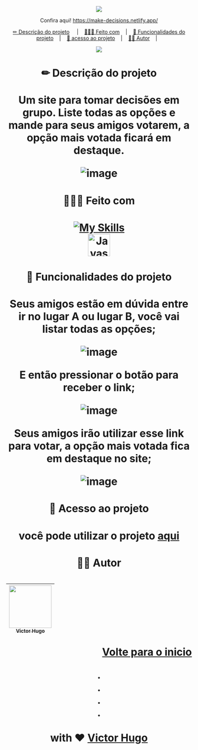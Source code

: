<div id="readme-top" align="center">
  <a href="https://make-decisions.netlify.app/" target="_blank">
  <img src="https://github-production-user-asset-6210df.s3.amazonaws.com/103784814/240048926-c493f81d-caa3-4731-8a91-191321704a9d.png"/>
</a>
  
  Confira aqui! https://make-decisions.netlify.app/
  
  <p align="center">
<a href="#descricao-do-projeto">✏ Descrição do projeto</a>
&nbsp;&nbsp;&nbsp;&nbsp;|&nbsp;&nbsp;&nbsp;
<a href="#feito-com">👷🏻‍♂️ Feito com</a>&nbsp;&nbsp;&nbsp;&nbsp;|&nbsp;&nbsp;&nbsp;
 <a href="#funcionalidades-do-projeto">🔨 Funcionalidades do projeto</a>&nbsp;&nbsp;&nbsp;&nbsp;|&nbsp;&nbsp;&nbsp;
    <a href="#acesso-ao-projeto">📂 acesso ao projeto</a>&nbsp;&nbsp;&nbsp;&nbsp;|&nbsp;&nbsp;&nbsp;
    <a href="#autor">👦🏻 Autor</a>&nbsp;&nbsp;&nbsp;&nbsp;|&nbsp;&nbsp;&nbsp;
</p>

<div align="center">
<img src="http://img.shields.io/static/v1?label=STATUS&message=Concluido&color=GREEN&style=for-the-badge"/>
</div>
  
<h1 id="descricao-do-projeto"> ✏ Descrição do projeto<h1>

Um site para tomar decisões em grupo. Liste todas as opções e mande para seus amigos votarem, a opção mais votada ficará em destaque.

![image](https://github.com/hxsggsz/make-decisions/assets/103784814/d750f9cc-0610-4896-9932-d07fe0d1f45a)
  
<h1 id="feito-com"> 👷🏻‍♂️ Feito com<h1>

 [![My Skills](https://skillicons.dev/icons?i=react,ts,vite,styledcomponents,nodejs&perline=3)](https://skillicons.dev)<br>
 <img align="center" alt="Javascript" height="60" width="60" src="https://vectorwiki.com/images/Skj0l__react-query-icon.svg">

 <h1 id="funcionalidades-do-projeto"> 🔨 Funcionalidades do projeto<h1>

Seus amigos estão em dúvida entre ir no lugar A ou lugar B, você vai listar todas as opções;

![image](https://github.com/hxsggsz/make-decisions/assets/103784814/a596f70e-f691-4c34-8e3f-77e853d00b90)

E então pressionar o botão para receber o link;

![image](https://github.com/hxsggsz/make-decisions/assets/103784814/e5e2d5be-4210-4983-b257-4306eea06d0a)

Seus amigos irão utilizar esse link para votar, a opção mais votada fica em destaque no site;

![image](https://github.com/hxsggsz/make-decisions/assets/103784814/57077fc4-91a5-4f4b-b180-8a96c6762907)

<h1 id="acesso-ao-projeto"> 📂 Acesso ao projeto<h1>

você pode utilizar o projeto <a href="https://make-decisions.netlify.app/" target="_blank">aqui</a>

<h1 id="autor"> 👦🏻 Autor<h1>

| [<img src="https://avatars.githubusercontent.com/u/103784814?v=4" width=115><br><sub>Victor Hugo</sub>](https://www.linkedin.com/in/hxsggsz/) | 
| :---:  |

<p align="right"><a href="#readme-top">Volte para o inicio</a></p>

<p align="center">
.
<br/>
.
<br/>
.
<br/>
.
<br/>
<br/>
with ❤️
<a href="https://www.linkedin.com/in/hxsggsz/">
 Victor Hugo
</a>
</p>
</div>
